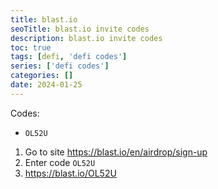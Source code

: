 ```yaml
---
title: blast.io
seoTitle: blast.io invite codes
description: blast.io invite codes
toc: true
tags: [defi, 'defi codes']
series: ['defi codes']
categories: []
date: 2024-01-25
---
```


Codes:

- `OL52U`

1. Go to site <https://blast.io/en/airdrop/sign-up>
2. Enter code `OL52U`
3. <https://blast.io/OL52U>
